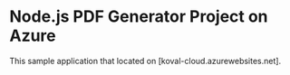 # Node.js PDF Generator Project on Azure

This sample application that located on [koval-cloud.azurewebsites.net].